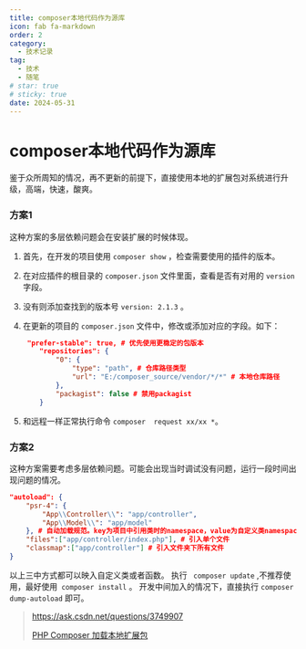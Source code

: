 ```yaml
---
title: composer本地代码作为源库
icon: fab fa-markdown
order: 2
category:
  - 技术记录
tag:
  - 技术
  - 随笔
# star: true
# sticky: true
date: 2024-05-31
---
```


# composer本地代码作为源库

鉴于众所周知的情况，再不更新的前提下，直接使用本地的扩展包对系统进行升级，高端，快速，酸爽。



### 方案1

这种方案的多层依赖问题会在安装扩展的时候体现。

1. 首先，在开发的项目使用 `composer show` ，检查需要使用的插件的版本。

2. 在对应插件的根目录的 `composer.json` 文件里面，查看是否有对用的 `version` 字段。

3. 没有则添加查找到的版本号 `version: 2.1.3` 。

4. 在更新的项目的 `composer.json` 文件中，修改或添加对应的字段。如下：

   ```json
   	"prefer-stable": true, # 优先使用更稳定的包版本
       "repositories": {
           "0": {
               "type": "path", # 仓库路径类型
               "url": "E:/composer_source/vendor/*/*" # 本地仓库路径
           },
           "packagist": false # 禁用packagist
       }
   ```

5. 和远程一样正常执行命令 `composer  request xx/xx *`。



### 方案2

这种方案需要考虑多层依赖问题。可能会出现当时调试没有问题，运行一段时间出现问题的情况。

```json
"autoload": {
    "psr-4": {
        "App\\Controller\\": "app/controller",
        "App\\Model\\": "app/model"
    }, # 自动加载规范。key为项目中引用类时的namespace，value为自定义类namespace。要注意key中需要两个\\
    "files":["app/controller/index.php"], # 引入单个文件
    "classmap":["app/controller"] # 引入文件夹下所有文件
}

```

以上三中方式都可以映入自定义类或者函数。
执行 ` composer update` ,不推荐使用，最好使用` composer install` 。
开发中间加入的情况下，直接执行 `composer dump-autoload` 即可。



> https://ask.csdn.net/questions/3749907
>
> [PHP Composer 加载本地扩展包](ttps://blog.csdn.net/nextvary/article/details/100671287)





















